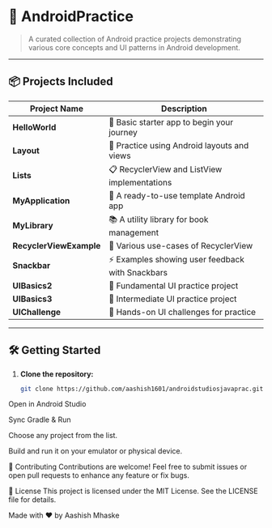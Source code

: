 # 📱 AndroidPractice

> A curated collection of Android practice projects demonstrating various core concepts and UI patterns in Android development.

---

## 📦 Projects Included

| Project Name         | Description                                |
|----------------------|--------------------------------------------|
| **HelloWorld**        | 🚀 Basic starter app to begin your journey |
| **Layout**            | 🧱 Practice using Android layouts and views |
| **Lists**             | 📋 RecyclerView and ListView implementations |
| **MyApplication**     | 📂 A ready-to-use template Android app     |
| **MyLibrary**         | 📚 A utility library for book management   |
| **RecyclerViewExample** | 🔁 Various use-cases of RecyclerView      |
| **Snackbar**          | ⚡ Examples showing user feedback with Snackbars |
| **UIBasics2**         | 🎨 Fundamental UI practice project         |
| **UIBasics3**         | 🎨 Intermediate UI practice project        |
| **UIChallenge**       | 🧩 Hands-on UI challenges for practice     |

---

## 🛠 Getting Started

1. **Clone the repository:**
   ```bash
   git clone https://github.com/aashish1601/androidstudiosjavaprac.git
Open in Android Studio

Sync Gradle & Run

Choose any project from the list.

Build and run it on your emulator or physical device.

🤝 Contributing
Contributions are welcome!
Feel free to submit issues or open pull requests to enhance any feature or fix bugs.

📄 License
This project is licensed under the MIT License.
See the LICENSE file for details.

Made with ❤️ by Aashish Mhaske
